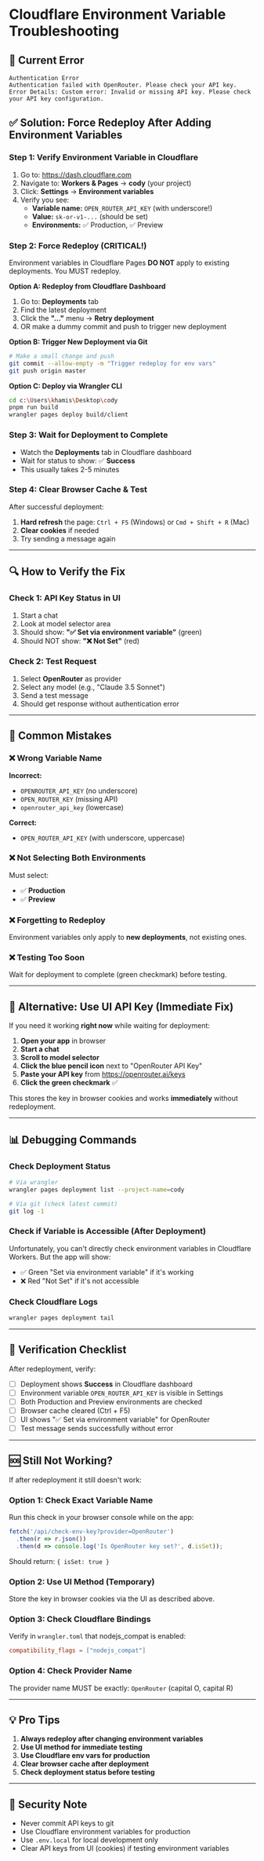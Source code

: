 # Cloudflare Environment Variable Troubleshooting

## 🔴 Current Error
```
Authentication Error
Authentication failed with OpenRouter. Please check your API key.
Error Details: Custom error: Invalid or missing API key. Please check your API key configuration.
```

## ✅ Solution: Force Redeploy After Adding Environment Variables

### Step 1: Verify Environment Variable in Cloudflare

1. Go to: https://dash.cloudflare.com
2. Navigate to: **Workers & Pages** → **cody** (your project)
3. Click: **Settings** → **Environment variables**
4. Verify you see:
   - **Variable name:** `OPEN_ROUTER_API_KEY` (with underscore!)
   - **Value:** `sk-or-v1-...` (should be set)
   - **Environments:** ✅ Production, ✅ Preview

### Step 2: Force Redeploy (CRITICAL!)

Environment variables in Cloudflare Pages **DO NOT** apply to existing deployments. You MUST redeploy.

**Option A: Redeploy from Cloudflare Dashboard**
1. Go to: **Deployments** tab
2. Find the latest deployment
3. Click the **"..."** menu → **Retry deployment**
4. OR make a dummy commit and push to trigger new deployment

**Option B: Trigger New Deployment via Git**
```bash
# Make a small change and push
git commit --allow-empty -m "Trigger redeploy for env vars"
git push origin master
```

**Option C: Deploy via Wrangler CLI**
```bash
cd c:\Users\khamis\Desktop\cody
pnpm run build
wrangler pages deploy build/client
```

### Step 3: Wait for Deployment to Complete

- Watch the **Deployments** tab in Cloudflare dashboard
- Wait for status to show: ✅ **Success**
- This usually takes 2-5 minutes

### Step 4: Clear Browser Cache & Test

After successful deployment:
1. **Hard refresh** the page: `Ctrl + F5` (Windows) or `Cmd + Shift + R` (Mac)
2. **Clear cookies** if needed
3. Try sending a message again

---

## 🔍 How to Verify the Fix

### Check 1: API Key Status in UI
1. Start a chat
2. Look at model selector area
3. Should show: **"✅ Set via environment variable"** (green)
4. Should NOT show: **"❌ Not Set"** (red)

### Check 2: Test Request
1. Select **OpenRouter** as provider
2. Select any model (e.g., "Claude 3.5 Sonnet")
3. Send a test message
4. Should get response without authentication error

---

## 🚨 Common Mistakes

### ❌ Wrong Variable Name
**Incorrect:**
- `OPENROUTER_API_KEY` (no underscore)
- `OPEN_ROUTER_KEY` (missing API)
- `openrouter_api_key` (lowercase)

**Correct:**
- `OPEN_ROUTER_API_KEY` (with underscore, uppercase)

### ❌ Not Selecting Both Environments
Must select:
- ✅ **Production**
- ✅ **Preview**

### ❌ Forgetting to Redeploy
Environment variables only apply to **new deployments**, not existing ones.

### ❌ Testing Too Soon
Wait for deployment to complete (green checkmark) before testing.

---

## 🔧 Alternative: Use UI API Key (Immediate Fix)

If you need it working **right now** while waiting for deployment:

1. **Open your app** in browser
2. **Start a chat**
3. **Scroll to model selector**
4. **Click the blue pencil icon** next to "OpenRouter API Key"
5. **Paste your API key** from https://openrouter.ai/keys
6. **Click the green checkmark** ✅

This stores the key in browser cookies and works **immediately** without redeployment.

---

## 📊 Debugging Commands

### Check Deployment Status
```bash
# Via wrangler
wrangler pages deployment list --project-name=cody

# Via git (check latest commit)
git log -1
```

### Check if Variable is Accessible (After Deployment)
Unfortunately, you can't directly check environment variables in Cloudflare Workers. But the app will show:
- ✅ Green "Set via environment variable" if it's working
- ❌ Red "Not Set" if it's not accessible

### Check Cloudflare Logs
```bash
wrangler pages deployment tail
```

---

## 📝 Verification Checklist

After redeployment, verify:
- [ ] Deployment shows **Success** in Cloudflare dashboard
- [ ] Environment variable `OPEN_ROUTER_API_KEY` is visible in Settings
- [ ] Both Production and Preview environments are checked
- [ ] Browser cache cleared (Ctrl + F5)
- [ ] UI shows "✅ Set via environment variable" for OpenRouter
- [ ] Test message sends successfully without error

---

## 🆘 Still Not Working?

If after redeployment it still doesn't work:

### Option 1: Check Exact Variable Name
Run this check in your browser console while on the app:
```javascript
fetch('/api/check-env-key?provider=OpenRouter')
  .then(r => r.json())
  .then(d => console.log('Is OpenRouter key set?', d.isSet));
```

Should return: `{ isSet: true }`

### Option 2: Use UI Method (Temporary)
Store the key in browser cookies via the UI as described above.

### Option 3: Check Cloudflare Bindings
Verify in `wrangler.toml` that nodejs_compat is enabled:
```toml
compatibility_flags = ["nodejs_compat"]
```

### Option 4: Check Provider Name
The provider name MUST be exactly: `OpenRouter` (capital O, capital R)

---

## 💡 Pro Tips

1. **Always redeploy after changing environment variables**
2. **Use UI method for immediate testing**
3. **Use Cloudflare env vars for production**
4. **Clear browser cache after deployment**
5. **Check deployment status before testing**

---

## 🔐 Security Note

- Never commit API keys to git
- Use Cloudflare environment variables for production
- Use `.env.local` for local development only
- Clear API keys from UI (cookies) if testing environment variables


